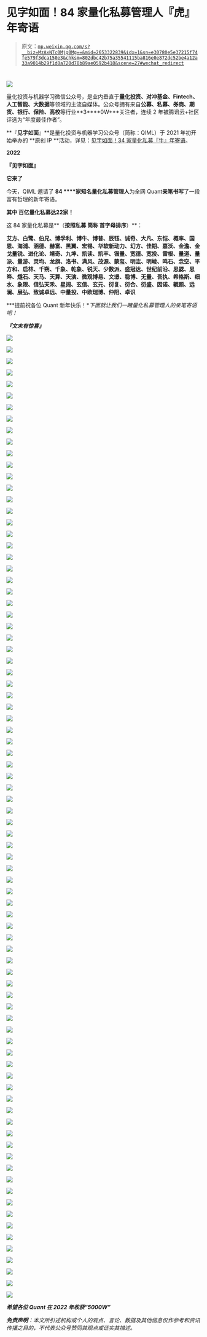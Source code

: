 # 见字如面！84 家量化私募管理人『虎』年寄语

> 原文：[`mp.weixin.qq.com/s?__biz=MzAxNTc0Mjg0Mg==&mid=2653322839&idx=1&sn=e30780e5e37215f74fe579f3dca150e3&chksm=802dbc42b75a35541115ba816e0e872dc52be4a12a33a9014b29f1d8a720d78b89ae0592b418&scene=27#wechat_redirect`](http://mp.weixin.qq.com/s?__biz=MzAxNTc0Mjg0Mg==&mid=2653322839&idx=1&sn=e30780e5e37215f74fe579f3dca150e3&chksm=802dbc42b75a35541115ba816e0e872dc52be4a12a33a9014b29f1d8a720d78b89ae0592b418&scene=27#wechat_redirect)

# 

![](img/817c601fc026ccfe2ee840069c1e016b.png)

量化投资与机器学习微信公众号，是业内垂直于**量化投资、对冲基金、Fintech、人工智能、大数据**等领域的主流自媒体。公众号拥有来自**公募、私募、券商、期货、银行、保险、高校**等行业**3****0W+**关注者，连续 2 年被腾讯云+社区评选为“年度最佳作者”。

**『**见字如面**』**是量化投资与机器学习公众号（简称：QIML）于 2021 年初开始举办的 **原创 IP **活动，详见：[见字如面！34 家量化私募『牛』年寄语](http://mp.weixin.qq.com/s?__biz=MzAxNTc0Mjg0Mg==&mid=2653310475&idx=1&sn=ffbde04ef426b272d0b6eb41d734dbae&chksm=802d8c1eb75a0508ee34cddfce81d9771e235254f8cb52e771f3622f851c9d59643dddb65633&scene=21#wechat_redirect)。

**2022**

****『**见字如面**』****

**它来了**

今天，QIML 邀请了 **84 ****家知名量化私募管理人**为全网 Quant**亲笔书写**了一段富有哲理的新年寄语。

**其中 ****百亿****量化私募达****22****家！**

这 84 家量化私募是**（****按照私募 ****简称**** 首字母排序****）**：

**艾方、白鹭、伯兄、博孚利、博牛、博普、辰钰、诚奇、大凡、东恺、概率、国恩、海浦、涵德、赫富、黑翼、宏锡、华软新动力、幻方、佳期、嘉沃、金澹、金戈量锐、进化论、靖奇、九坤、凯读、凯丰、锴量、宽德、宽投、雷根、量道、量派、量游、灵均、龙旗、洛书、满风、茂源、蒙玺、明汯、明崚、鸣石、念空、平方和、启林、千朔、千象、乾象、锐天、少数派、盛冠达、世纪前沿、思勰、思晔、燧石、天马、天算、天演、微观博易、文璟、稳博、无量、吾执、希格斯、细水、象限、信弘天禾、星阔、玄信、玄元、衍复、衍合、衍盛、因诺、毓颜、远澜、展弘、致诚卓远、中量投、中欧瑞博、仲阳、卓识**

***提前祝各位 Quant 新年快乐！**下面就让我们一睹量化私募管理人的亲笔寄语吧！*

*****『**文末有惊喜**』***** 

*![](img/a104187079a35c36c08ff6b2b41a2d58.png)*

*![](img/0b5dc648d35cae352d4e7b8fe38fb832.png)*

*![](img/358fe12e7403ae2811c17ebcc4ec1f9f.png)*

*![](img/1115ca36759d946062cc6f04bc8425cf.png)*

*![](img/93a78526599770c03801ffb1aabaebc0.png)*

*![](img/ca41b03c96dfe793f7c0af16777443de.png)*

*![](img/c6158b24bcd749bc291d9be961172b22.png)*

*![](img/c8dcf58eabb15006fd8dbed2d6046009.png)*

*![](img/6ce394f730d10a48e293de0a084ef890.png)*

*![](img/84800965613b96b69a404b740a150fae.png)* 

*![](img/67d64ad829319d3ef669b3661be39c67.png)*

*![](img/9213d9d0fdea89913798885dd43718a8.png)*

*![](img/aa869281a2162f77e2f1b08d782464f7.png)*

*![](img/83c4a4e98d1b115b9f062b24124f6f3d.png)*

*![](img/77ffdf5748597f6b84cf0c83e1e7a320.png)*

*![](img/cbd249ec65d23a151505d145922c7821.png)*

*![](img/9190f2989e5999e594b3c0940cf4b94f.png)*

*![](img/1d486e083d2efb2555b86fc6b8c0d88a.png)*

*![](img/c40714fba77b3ee49a5e338882993986.png)*

*![](img/0cee950cb823314f56e32db6d2501144.png)*

*![](img/c3706336cad46678cc6803170300a4c6.png)*

*![](img/8e285b6b5b76f6b45ee1bf17017cebf2.png)*

*![](img/07f268eb89eadfe37cbdfa123b9b9693.png)*

*![](img/3e4254b0a3591b5d5d869fd7fbf073b6.png)*

*![](img/a69d3c657b5b3604b150bc530b0a900f.png)*

*![](img/584e9ed548671a0b2fd65c6750595af4.png)*

*![](img/f0202ba1ceba16c439a8748975a4be1b.png)*

*![](img/2ea0d9639a13c38609b68deed5db0b0c.png)*

*![](img/8dde19ad9b74407107679ad3c7f3e9b9.png)*

*![](img/f58283ab6d64eea20d0c34ba47639c0d.png)*

*![](img/5b865474a78e66f03cc3f8e124b07e35.png)*

*![](img/4d511b737c9326df04afdf7fca9d2591.png)*

*![](img/e5d810e9c075bc7eac01029e8408b57e.png)*

*![](img/5ccd239fe2e065536795e26d28747eeb.png)*

*![](img/4eb70cc3dd8a64a95c266503cb28456b.png)*

*![](img/6bbcba70687d8f4a35ecb37348858132.png)*

*![](img/4ac2cfa6bddd552b05d0ad9994ad6a00.png)*

*![](img/68de548d4b9f9aeea5b6d4f6b7273a94.png)*

*![](img/fa6802c6bb9f6ff33d6a9cc58ad3341f.png)*

*![](img/0ec9635e3b2fc8c95b4501e5d0eaad0b.png)*

*![](img/a7136c61a02e9cb3f2bf9e245ca674eb.png)*

*![](img/a1f8122a2aa06c1b5a1e9d93d130c942.png)*

*![](img/d2d3404388233b10b2f1fcf91d5dde59.png)*

*![](img/1e86bfa87eaeb543418045e357d5ead1.png)*

*![](img/471cd042a9270952adcd1e2970476b7d.png)*

*![](img/c823f6ec1180b91bf1500bd205d36f69.png)*

*![](img/0d73964a3e7aa25f2246873055a4e989.png)*

*![](img/1d3743bf38a378a6269f2953045aa8ac.png)*

*![](img/cf40dbfe847af1de106b017a899f3738.png)*

*![](img/2b6975aeeec3e59e0e96b568756e35fd.png)*

*![](img/540f0a64aa69ca60d440f5ffd7c4b277.png)*

*![](img/3216ea4ae7f51e381dd1e8c247303ade.png)*

*![](img/6c9f7fcb273e2d24f1506a1b22cb9487.png)*

*![](img/91680cfebbd1f8720bd12e06cdee879e.png)*

*![](img/727d74eaab0406a130f921a67f73647b.png)*

*![](img/bea7ae519def62b3cfbeeb5322469e9a.png)*

*![](img/7eb1c984939dcd425b3519abc3a2721f.png)*

*![](img/0a60933d733a48b7a01eb1f614cc6635.png)*

*![](img/ebf9256d96051786b33b50d3a1b8fb4f.png)*

*![](img/cd12e58e139115d140a191333ca726c4.png)*

*![](img/4c4284d2d2718bac41a1b93461df5cc0.png)*

*![](img/93e0c18628529a69836a369d8c680bbf.png)*

*![](img/4f70f232ad5d6e2e948fe1e5f29fcce9.png)*

*![](img/874c06c7c754b586496b0125957164d6.png)*

*![](img/587ab8b4b0c0bc928ffc95e9273ed081.png)*

*![](img/994908576586a86752a5c7c8ca65a5dd.png)*

*![](img/e1541a85bc033a97f96b9fb22394502c.png)*

*![](img/4a527509c74fa680eca42d528006063d.png)*

*![](img/d3d03a8659870149dc1c1b14f887281e.png)*

*![](img/6035061daad604aa5e3fadb04537113c.png)*

*![](img/f764679fb859bf9ed90563b3b5d85294.png)*

*![](img/985be10d04cc7e41b3d573ef5a8a51c7.png)*

*![](img/7dc3b36b1b1c76bbff95806c602de9f8.png)*

*![](img/97721ce36d397fb6cb7c933e5fca66be.png)*

*![](img/05f0b24121c025b3ed5ba51462472db1.png)*

*![](img/9facd755b4383c86d8afa8a74d4851b1.png)*

*![](img/9b3b8b0dc529b5a23590414500575ab1.png)*

*![](img/09494d1a7e0f2d27a31e64ddf89a37b5.png)*

*![](img/49f8e6ea63b7fe81260ea12ac6459a90.png)*

*![](img/4ec672cdc78a5f7044af14ff9b7109ba.png)*

*![](img/217d20e90280231df5e58d9a63b7234e.png)*

*![](img/ad28aa4187427bb76ba4e7f2d69334cf.png)*

*![](img/ec2c7d47184f93151789c7fa5d2bd6a4.png)*

*![](img/e3a5a0cdfd9bc8f3a41fc461b7259bc8.png)*

***希望各位 Quant 在 2022 年收获“5000W”***

***免责声明**：本文所引述机构或个人的观点、言论、数据及其他信息仅作参考和资讯传播之目的，不代表公众号赞同其观点或证实其描述。*